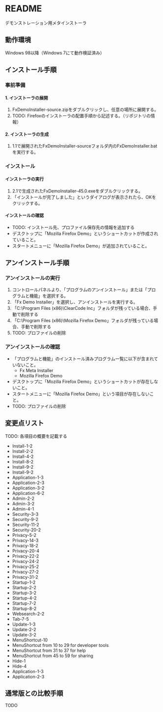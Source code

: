 # README

デモンストレーション用メタインストーラ

## 動作環境

Windows 98以降（Windows 7にて動作検証済み）

## インストール手順

### 事前準備

#### 1. インストーラの展開

1. FxDemoInstaller-source.zipをダブルクリックし、任意の場所に展開する。
2. TODO: Firefoxのインストーラの配置手順から記述する。（リポジトリの情報）

#### 2. インストーラの生成

1. 1.1で展開されたFxDemoInstaller-sourceフォルダ内のFxDemoInstaller.batを実行する。

### インストール

#### インストーラの実行

1. 2.1で生成されたFxDemoInstaller-45.0.exeをダブルクリックする。
2. 「インストールが完了しました」というダイアログが表示されたら、OKをクリックする。

#### インストールの確認

* TODO: インストール先、プロファイル保存先の情報を追加する
* デスクトップに「Mozilla Firefox Demo」というショートカットが作成されていること。
* スタートメニューに「Mozilla Firefox Demo」が追加されていること。

## アンインストール手順

### アンインストールの実行

1. コントロールパネルより、「プログラムのアンインストール」または「プログラムと機能」を選択する。
2. 「Fx Demo Installer」を選択し、アンインストールを実行する。
3. 「C:\Program Files (x86)\ClearCode Inc」フォルダが残っている場合、手動で削除する
4. 「C:\Program Files (x86)\Mozilla Firefox Demo」フォルダが残っている場合、手動で削除する
5. TODO: プロファイルの削除

### アンインストールの確認

* 「プログラムと機能」のインストール済みプログラム一覧に以下が含まれていないこと。
  * Fx Meta Installer
  * Mozilla Firefox Demo
* デスクトップに「Mozilla Firefox Demo」というショートカットが存在しないこと。
* スタートメニューに「Mozilla Firefox Demo」という項目が存在しないこと。
* TODO: プロファイルの削除

## 変更点リスト

TODO: 各項目の概要を記載する

* Install-1-2
* Install-2-2
* Install-4-2
* Install-8-2
* Install-9-2
* Install-9-2
* Application-1-3
* Application-2-3
* Application-3-2
* Application-6-2
* Admin-2-2
* Admin-3-2
* Admin-4-1
* Security-3-3
* Security-9-2
* Security-11-2
* Security-20-2
* Privacy-5-2
* Privacy-14-3
* Privacy-18-2
* Privacy-20-4
* Privacy-22-2
* Privacy-24-2
* Privacy-25-2
* Privacy-27-2
* Privacy-31-2
* Startup-1-2
* Startup-2-2
* Startup-3-2
* Startup-4-2
* Startup-7-2
* Startup-8-2
* Websearch-2-2
* Tab-7-5
* Update-1-3
* Update-2-2
* Update-3-2
* MenuShortcut-10
* MenuShortcut from 10 to 29 for developer tools
* MenuShortcut from 31 to 37 for help
* MenuShortcut from 45 to 59 for sharing
* Hide-1
* Hide-4
* Application-1-3
* Application-2-3

## 通常版との比較手順

TODO
